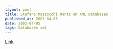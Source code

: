 ```yaml
---
layout: post
title: Stefano Mazzocchi Rants on XML Databases
published_at: 2002-04-05
date: 2002-04-05
tags: Databases xml
---
```


[Link](http://marc.theaimsgroup.com/?l=xml-cocoon-dev&m=100716766209164&w=2)  